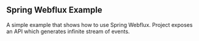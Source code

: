 ## Spring Webflux Example
A simple example that shows how to use Spring Webflux. Project exposes an API which generates infinite stream of events.